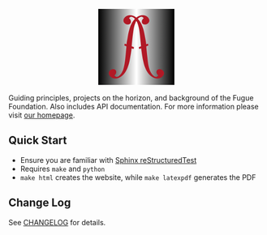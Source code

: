 <p align="center">
  <img src="https://github.com/fuguefoundation/dapp-nonprofit/blob/master/src/assets/images/logo_150.png">
</p>

Guiding principles, projects on the horizon, and background of the Fugue Foundation. Also includes API documentation. For more information please visit [our homepage](https://fuguefoundation.org).

## Quick Start

* Ensure you are familiar with [Sphinx reStructuredTest](https://www.sphinx-doc.org/en/master/usage/restructuredtext/basics.html)
* Requires `make` and `python`
* `make html` creates the website, while `make latexpdf` generates the PDF

## Change Log

See [CHANGELOG](./CHANGELOG.md) for details.

